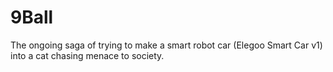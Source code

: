 # 9Ball
The ongoing saga of trying to make a smart robot car (Elegoo Smart Car v1) into a cat chasing menace to society.

